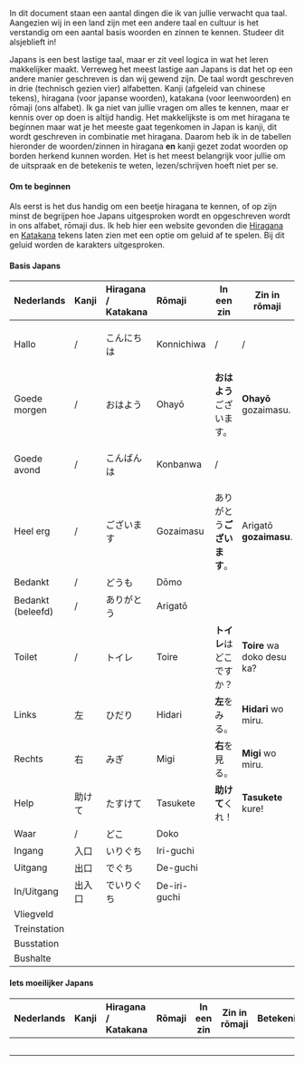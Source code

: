 In dit document staan een aantal dingen die ik van jullie verwacht qua taal. Aangezien wij in een land zijn met een andere taal en cultuur is het verstandig om een aantal basis woorden en zinnen te kennen. Studeer dit alsjeblieft in!

Japans is een best lastige taal, maar er zit veel logica in wat het leren makkelijker maakt. Verreweg het meest lastige aan Japans is dat het op een andere manier geschreven is dan wij gewend zijn.
De taal wordt geschreven in drie (technisch gezien vier) alfabetten. Kanji (afgeleid van chinese tekens), hiragana (voor japanse woorden), katakana (voor leenwoorden) en rōmaji (ons alfabet).
Ik ga niet van jullie vragen om alles te kennen, maar er kennis over op doen is altijd handig. Het makkelijkste is om met hiragana te beginnen maar wat je het meeste gaat tegenkomen in Japan
is kanji, dit wordt geschreven in combinatie met hiragana. Daarom heb ik in de tabellen hieronder de woorden/zinnen in hiragana **en** kanji gezet zodat woorden op borden herkend kunnen worden.
Het is het meest belangrijk voor jullie om de uitspraak en de betekenis te weten, lezen/schrijven hoeft niet per se.

#### Om te beginnen
Als eerst is het dus handig om een beetje hiragana te kennen, of op zijn minst de begrijpen hoe Japans uitgesproken wordt en opgeschreven wordt in ons alfabet, rōmaji dus.
Ik heb hier een website gevonden die [Hiragana](https://a1.marugotoweb.jp/en/hiragana.php) en [Katakana](https://a1.marugotoweb.jp/en/katakana.php) tekens laten zien met een optie om geluid af te spelen. Bij dit geluid worden de karakters uitgesproken.
#### Basis Japans
| Nederlands        | Kanji | Hiragana / Katakana | Rōmaji       | In een zin      | Zin in rōmaji              | Betekenis                        |
| :---------------- | :---- | :------------------ | :----------- | --------------- | -------------------------- | -------------------------------- |
| Hallo             | /     | こんにちは               | Konnichiwa   | /               | /                          | Wordt alleen op zichzelf gezegd. |
| Goede morgen      | /     | おはよう                | Ohayō        | **おはよう**ございます。  | **Ohayō** gozaimasu.       | Een hele **goede morgen**.       |
| Goede avond       | /     | こんばんは               | Konbanwa     | /               |                            | Wordt alleen op zichzelf gezegd. |
| Heel erg          | /     | ございます               | Gozaimasu    | ありがとう**ございます**。 | Arigatō **gozaimasu**.     | **Heel erg** bedankt.            |
| Bedankt           | /     | どうも                 | Dōmo         |                 |                            |                                  |
| Bedankt (beleefd) | /     | ありがとう               | Arigatō      |                 |                            |                                  |
| Toilet            | /     | トイレ                 | Toire        | **トイレ**はどこですか？  | **Toire** wa doko desu ka? | Waar is het **toilet**?          |
| Links             | 左     | ひだり                 | Hidari       | **左**をみる。       | **Hidari** wo miru.        | Kijk naar **links**.             |
| Rechts            | 右     | みぎ                  | Migi         | **右**を見る。       | **Migi** wo miru.          | Kijk naar **rechts**.            |
| Help              | 助けて   | たすけて                | Tasukete     | **助けて**くれ！      | **Tasukete** kure!         | **Help** mij!                    |
| Waar              | /     | どこ                  | Doko         |                 |                            |                                  |
| Ingang            | 入口    | いりぐち                | Iri-guchi    |                 |                            |                                  |
| Uitgang           | 出口    | でぐち                 | De-guchi     |                 |                            |                                  |
| In/Uitgang        | 出入口   | でいりぐち               | De-iri-guchi |                 |                            |                                  |
| Vliegveld         |       |                     |              |                 |                            |                                  |
| Treinstation      |       |                     |              |                 |                            |                                  |
| Busstation        |       |                     |              |                 |                            |                                  |
| Bushalte          |       |                     |              |                 |                            |                                  |

#### Iets moeilijker Japans
| Nederlands | Kanji | Hiragana / Katakana | Rōmaji     | In een zin | Zin in rōmaji | Betekenis                        |
| :--------- | :---- | :------------------ | :--------- | ---------- | ------------- | -------------------------------- |
|            |       |                     |            |            |               |                                  |
|            |       |                     |            |            |               |                                  |
|            |       |                     |            |            |               |                                  |
|            |       |                     |            |            |               |                                  |
|            |       |                     |            |            |               |                                  |

